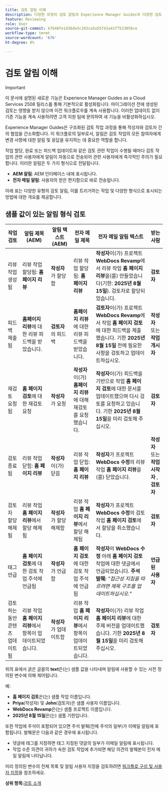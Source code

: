 ```yaml
---
title: 검토 알림 이해
description: 다양한 유형의 검토 알림과 Experience Manager Guides의 다양한 검토 워크플로 단계 동안 검토 알림이 트리거되는 방법에 대해 알아봅니다.
feature: Reviewing
role: User
source-git-commit: b7648fe1d36de3c243ca5a55f42a41f7523056ce
workflow-type: tm+mt
source-wordcount: '676'
ht-degree: 0%

---
```


# 검토 알림 이해

>[!IMPORTANT]
>
> 이 문서에 설명된 새로운 기능은 Experience Manager Guides as a Cloud Services 2508 릴리스를 통해 기본적으로 활성화됩니다. 마이그레이션 전에 생성된 검토는 영향을 받지 않으며 이전 워크플로우를 계속 사용합니다. 이러한 업데이트 없이 기존 기능을 계속 사용하려면 고객 지원 팀에 문의하여 새 기능을 비활성화하십시오.

Experience Manager Guides은 구조화된 검토 작업 과정을 통해 작성자와 검토자 간의 협업을 간소화합니다. 이 워크플로의 일부로서, 알림은 검토 작업의 모든 참여자에게 변경 사항에 대한 알림 및 응답을 유지하는 데 중요한 역할을 합니다.

작업 할당, 완료 또는 피드백 업데이트와 같은 검토 관련 작업이 수행될 때마다 검토 작업의 관련 사용자에게 알림이 자동으로 전송되어 관련 사용자에게 즉각적인 주의가 필요합니다. 이러한 알림은 두 가지 형식으로 전달됩니다.

- **AEM 알림**: AEM 인터페이스 내에 표시됩니다.
- **전자 메일 알림**: 사용자의 받은 편지함으로 바로 전송됩니다.

아래 표는 다양한 유형의 검토 알림, 이를 트리거하는 작업 및 다양한 형식으로 표시되는 방법에 대한 개요를 제공합니다.


## 샘플 값이 있는 알림 형식 검토

| **작업 검토** | **알림 제목(AEM)** | **알림 텍스트(AEM)** | **전자 메일 제목** | **전자 메일 알림 텍스트** | **받는 사람** |
|-----------------------------|--------------------------------------------------|-------------------------------------------------------------|--------------------------------------------------------|------------------------------------------------------------------------------------------------|-----------------------------|
| 리뷰 작업 생성됨 | 리뷰 작업 할당됨: **홈 페이지 리뷰** | **작성자**&#x200B;가 할당함 | 리뷰 작업 할당됨: **홈 페이지 리뷰** | **작성자**&#x200B;이(가) 프로젝트 **WebDocs Revamp**&#x200B;에서 리뷰 작업 **홈 페이지 리뷰**&#x200B;을(를) 만들었습니다(기한: **2025년 8월 15일**). 검토자로 할당되었습니다. | **검토자** |
| 피드백 제출됨 | **홈페이지 리뷰**&#x200B;에 대한 리뷰 피드백을 받았습니다. | **검토자**&#x200B;의 피드백 | **홈페이지 리뷰**&#x200B;에 대한 리뷰 피드백을 받았습니다. | **검토자**&#x200B;이(가) 프로젝트 **WebDocs Revamp**&#x200B;에서 작업 **홈 페이지 검토**&#x200B;에 대한 피드백을 제출했습니다. 기한 **2025년 8월 15일** 전에 필요한 사항을 검토하고 업데이트하십시오. | **작성자** 또는 **작업 개시자** |
| 재검토 요청됨 | **홈 페이지 검토**&#x200B;에 대한 재검토 요청 | **작성자**&#x200B;가 요청 | **작성자**&#x200B;이(가) **홈페이지 리뷰**&#x200B;에 대해 재검토를 요청했습니다. | **작성자**&#x200B;이(가) 피드백을 기반으로 작업 **홈 페이지 검토**&#x200B;에 대한 문서를 업데이트했으며 다시 검토를 요청하고 있습니다. 기한 **2025년 8월 15일**&#x200B;을 미리 검토해 주십시오. | **검토자** |
| 검토 종료됨 | 리뷰 작업 닫힘: **홈 페이지 리뷰** | **작성자**&#x200B;이(가) 닫음 | 리뷰 작업 닫힘: **홈 페이지 리뷰** | **작성자**&#x200B;가 프로젝트 **WebDocs 수정**&#x200B;의 리뷰 작업 **홈 페이지 리뷰**&#x200B;을(를) 닫았습니다. | **작성자** 또는 **작업 시작자** , **검토자** |
| 검토자 할당 해제됨 | 리뷰 작업 **홈 페이지 리뷰**&#x200B;에서 할당 해제됨 | **작성자**&#x200B;가 할당 해제함 | 리뷰 작업 **홈 페이지 리뷰**&#x200B;에서 할당 해제됨 | **작성자**&#x200B;가 프로젝트 **WebDocs 수정**&#x200B;의 검토 작업 **홈 페이지 검토**&#x200B;에서 할당을 취소했습니다. | **검토자** |
| 태그 언급 | **홈 페이지 검토**&#x200B;에 대한 검토 작업 주석에 언급됨 | **작성자**&#x200B;가 언급함 | **홈 페이지 검토**&#x200B;에 대한 검토 작업 주석에 언급됨 | **작성자**&#x200B;의 **WebDocs 수정** 아래 **홈 페이지 검토** 작업에 대한 댓글에서 언급되었습니다. **주석 발췌:** *&quot;접근성 지침을 따르려면 제목 구조를 업데이트하십시오.&quot;* | **언급된 사용자** |
| 검토하는 동안 콘텐츠 업데이트됨 | 리뷰 작업 **홈 페이지 리뷰**&#x200B;에서 항목이 업데이트되었습니다. | **작성자**&#x200B;가 업데이트함 | 리뷰 작업 **홈 페이지 리뷰**&#x200B;에서 항목이 업데이트되었습니다. | **작성자**&#x200B;이(가) 리뷰 작업 **홈 페이지 리뷰**&#x200B;에 대한 주제 버전을 업데이트했습니다. 기한 **2025년 8월 15일**&#x200B;을 미리 검토해 주십시오. | **검토자** |


위의 표에서 굵은 글꼴의 **text**&#x200B;은(는) 샘플 값을 나타내며 알림에 사용할 수 있는 사전 정의된 변수에 의해 제어됩니다.


예:

- **홈 페이지 검토**&#x200B;은(는) 샘플 작업 이름입니다.
- **Priya**(작성자) 및 **John**(검토자)은 샘플 사용자 이름입니다.
- **WebDocs Revamp**&#x200B;은(는) 샘플 프로젝트 이름입니다.
- **2025년 8월 15일**&#x200B;은(는) 샘플 기한입니다.

또한 작업에 주석이 포함되어 있으면 주석 발췌(전체 주석의 일부)가 이메일 알림에 포함됩니다. 발췌문은 다음과 같은 경우에 표시됩니다.

- 댓글에 태그를 지정하면 태그 지정된 댓글의 일부가 이메일 알림에 표시됩니다.
- 작업 수준 의견이 귀하가 속한 검토 작업에 추가되면 해당 의견의 발췌본이 전자 메일 알림에 나타납니다.

미리 정의된 변수의 전체 목록 및 알림 사용자 지정을 검토하려면 [워크플로 구성 및 사용자 지정](../cs-install-guide/customize-workflows.md#customize-email-and-aem-notification-templates)을 참조하세요.




**상위 항목:**[&#x200B;검토 소개](review.md)
